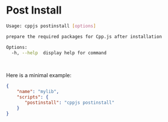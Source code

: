 # Post Install
```bash
Usage: cppjs postinstall [options]

prepare the required packages for Cpp.js after installation

Options:
  -h, --help  display help for command
```

<br />

Here is a minimal example:

```json title="package.json"
{
    "name": "mylib",
    "scripts": {
       "postinstall": "cppjs postinstall"
    }
}
```
